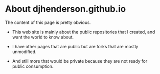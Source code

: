 # About djhenderson.github.io

The content of this page is pretty obvious.

* This web site is mainly about the public repositories that I created, and want the world to know about.

* I have other pages that are public but are forks that are mostly unmodified.

* And still more that would be private because they are not ready for public consumption.
